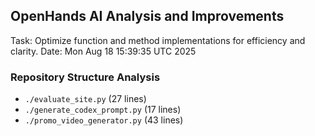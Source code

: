 ## OpenHands AI Analysis and Improvements
Task: Optimize function and method implementations for efficiency and clarity.
Date: Mon Aug 18 15:39:35 UTC 2025

### Repository Structure Analysis
- `./evaluate_site.py` (27 lines)
- `./generate_codex_prompt.py` (17 lines)
- `./promo_video_generator.py` (43 lines)
